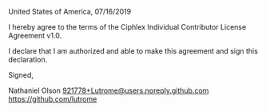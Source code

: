 United States of America, 07/16/2019

I hereby agree to the terms of the Ciphlex Individual Contributor License
Agreement v1.0.

I declare that I am authorized and able to make this agreement and sign this
declaration.

Signed,

Nathaniel Olson 921778+Lutrome@users.noreply.github.com https://github.com/lutrome
